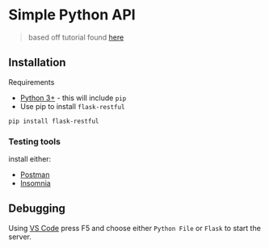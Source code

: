 # Simple Python API
> based off tutorial found [here](https://codeburst.io/this-is-how-easy-it-is-to-create-a-rest-api-8a25122ab1f3)

## Installation

Requirements
- [Python 3+](https://www.python.org/downloads/) - this will include ```pip``` 
- Use pip to install ```flask-restful```
```
pip install flask-restful
```
### Testing tools
install either:
- [Postman](https://www.getpostman.com/)
- [Insomnia](https://insomnia.rest/)

## Debugging
Using [VS Code]() press F5 and choose either ```Python File``` or ```Flask``` to start the server.